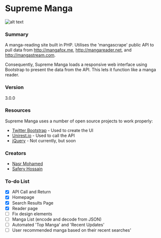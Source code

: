 # Supreme Manga

![alt text](https://github.com/fukouda/Supreme-Manga/blob/master/imgs/cover/3.png "Manga Cover")

### Summary
A manga-reading site built in PHP. Utilises the 'mangascrape' public API to pull data from http://mangafox.me, http://mangareader.net, and http://mangastream.com.

Consequently, Supreme Manga loads a responsive web interface using Bootstrap to present the data from the API. This lets it function like a manga reader.

### Version
3.0.0

### Resources

Supreme Manga uses a number of open source projects to work properly:

* [Twitter Bootstrap](https://github.com/twbs/bootstrap) - Used to create the UI
* [Unirest.io](https://github.com/Mashape/unirest-php) - Used to call the API
* [jQuery](https://github.com/jquery/jquery) - Not currently, but soon

### Creators

- [Nasr Mohamed](https://github.com/fukouda)
- [Safery Hossain](https://github.com/Safery)

### To-do List

- [x] API Call and Return
- [x] Homepage
- [x] Search Results Page
- [x] Reader page
- [ ] Fix design elements
- [ ] Manga List (encode and decode from JSON)
- [ ] Automated 'Top Manga' and 'Recent Updates'
- [ ] User recommended manga based on their recent searches'
